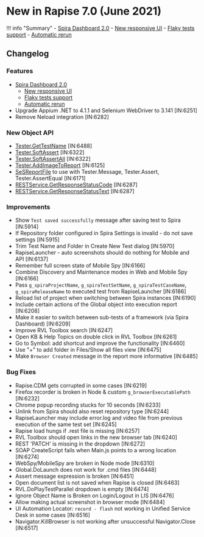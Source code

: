# New in Rapise 7.0 (June 2021)

!!! info "Summary"
	- [Spira Dashboard 2.0](../Guide/spira_dashboard_2.md)
		- [New responsive UI](../Guide/spira_dashboard_2.md#navigation)
		- [Flaky tests support](../Guide/spira_dashboard_2.md#flaky-tests)
		- [Automatic rerun](../Guide/spira_dashboard_2.md#automatic-rerun)
	
## Changelog

### Features

- [Spira Dashboard 2.0](../Guide/spira_dashboard_2.md)
	- [New responsive UI](../Guide/spira_dashboard_2.md#navigation)
	- [Flaky tests support](../Guide/spira_dashboard_2.md#flaky-tests)
	- [Automatic rerun](../Guide/spira_dashboard_2.md#automatic-rerun)
- Upgrade Appium .NET to 4.1.1 and Selenium WebDriver to 3.141 [IN:6251]
- Remove Neload integration [IN:6282]

### New Object API

- [Tester.GetTestName](../Libraries/Tester.md#gettestname) [IN:6488]
- [Tester.SoftAssert](../Libraries/Tester.md#softassert) [IN:6322]
- [Tester.SoftAssertAll](../Libraries/Tester.md#softassertall) [IN:6322]
- [Tester.AddImageToReport](../Libraries/Tester.md#addimagetoreport) [IN:6125]
- [SeSReportFile](../Libraries/SeSReportFile.md) to use with Tester.Message, Tester.Assert, Tester.AssertEqual [IN:6171]
- [RESTService.GetResponseStatusCode](../Libraries/RESTService.md#responsestatuscode) [IN:6287]
- [RESTService.GetResponseStatusText](../Libraries/RESTService.md#responsestatustext) [IN:6287]


### Improvements

- Show `Test saved successfully` message after saving test to Spira [IN:5914]
- If Repository folder configured in Spira Settings is invalid - do not save settings [IN:5915]
- Trim Test Name and Folder in Create New Test dialog [IN:5970]
- RapiseLauncher - auto screenshots should do nothing for Mobile and API [IN:6137]
- Remember full screen state of Mobile Spy [IN:6166]
- Combine Discovery and Maintenance modes in Web and Mobile Spy [IN:6166]
- Pass `g_spiraProjectName`, `g_spiraTestSetName`, `g_spiraTestCaseName`, `g_spiraReleaseName` to executed test from RapiseLauncher [IN:6186]
- Reload list of project when switching between Spira instances [IN:6190]
- Include certain actions of the Global object into execution report [IN:6208]
- Make it easier to switch between sub-tests of a framework (via Spira Dashboard) [IN:6209]
- Improve RVL Toolbox search [IN:6247]
- Open KB & Help Topics on double click in RVL Toolbox [IN:6261]
- Go to Symbol: add shortcut and improve the functionality [IN:6460]
- Use "+" to add folder in Files/Show all files view [IN:6475]
- Make `Browser Created` message in the report more informative [IN:6485]

### Bug Fixes

- Rapise.CDM gets corrupted in some cases [IN:6219]
- Firefox recorder is broken in Node & custom `g_browserExecutablePath` [IN:6232]
- Chrome popup recording stucks for 10 seconds [IN:6233]
- Unlink from Spira should also reset repository type [IN:6244]
- RapiseLauncher may include error.log and video file from previous execution of the same test set [IN:6245]
- Rapise load hungs if .rest file is missing [IN:6257]
- RVL Toolbox should open links in the new browser tab [IN:6240]
- REST 'PATCH' is missing in the dropdown [IN:6272]
- SOAP CreateScript fails when Main.js points to a wrong location [IN:6274]
- WebSpy/MobileSpy are broken in Node mode [IN:6310]
- Global.DoLaunch does not work for .cmd files [IN:6448]
- Assert message expression is broken [IN:6451]
- Open document list is not saved when Rapise is closed [IN:6463]
- RVL.DoPlayTestParallel dropdown is empty [IN:6474]
- Ignore Object Name is Broken on Login/Logout in LIS [IN:6476]
- Allow making actual screenshot in browser mode [IN:6484]
- UI Automation Locator: `record - flash` not working in Unified Service Desk in some cases [IN:6516]
- Navigator.KillBrowser is not working after unsuccessful Navigator.Close [IN:6517]
